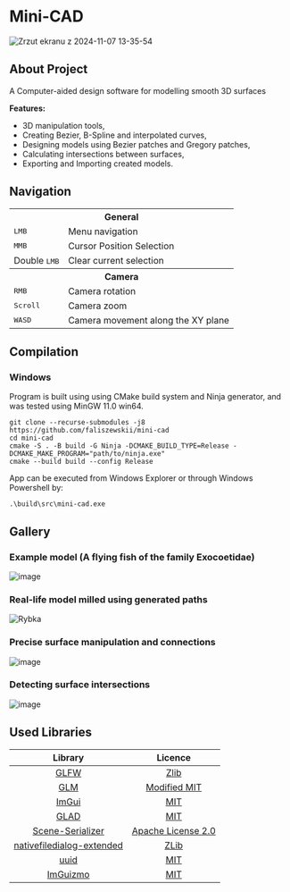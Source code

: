 # Mini-CAD

![Zrzut ekranu z 2024-11-07 13-35-54](https://github.com/user-attachments/assets/dcc3e459-2a1f-448e-967b-541dbafe58b7)

## About Project

A Computer-aided design software for modelling smooth 3D surfaces

**Features:**
- 3D manipulation tools,
- Creating Bezier, B-Spline and interpolated curves,
- Designing models using Bezier patches and Gregory patches,
- Calculating intersections between surfaces,
- Exporting and Importing created models.

## Navigation

<table>
    <tbody>
		<tr>
            <th colspan=2> General</th>
        </tr>
		<tr>
            <td><kbd>LMB</kbd></td>
            <td>Menu navigation</td>
        </tr>
		<tr>
            <td><kbd>MMB</kbd></td>
            <td>Cursor Position Selection</td>
        </tr>
		<tr>
            <td>Double <kbd>LMB</kbd></td>
            <td>Clear current selection</td>
        </tr>
		<tr>
            <th colspan=2> Camera</th>
        </tr>
		<tr>
            <td><kbd>RMB</kbd></td>
            <td>Camera rotation</td>
        </tr>
		<tr>
            <td><kbd>Scroll</kbd></td>
            <td>Camera zoom</td>
        </tr>
		<tr>
            <td><kbd>WASD</kbd></td>
            <td>Camera movement along the XY plane</td>
        </tr>
	</tbody>
</table>

## Compilation

### Windows

Program is built using using CMake build system and Ninja generator, and was tested using MinGW 11.0 win64.

```
git clone --recurse-submodules -j8 https://github.com/faliszewskii/mini-cad
cd mini-cad
cmake -S . -B build -G Ninja -DCMAKE_BUILD_TYPE=Release -DCMAKE_MAKE_PROGRAM="path/to/ninja.exe"
cmake --build build --config Release
```

App can be executed from Windows Explorer or through Windows Powershell by:

```
.\build\src\mini-cad.exe
```
## Gallery

### Example model (A flying fish of the family Exocoetidae)
![image](https://github.com/user-attachments/assets/d3730196-6a3d-40a4-b4bc-d7ef3608a84f)

### Real-life model milled using generated paths
![Rybka](https://github.com/user-attachments/assets/a153136d-9155-4c30-a68e-dee23b391d3b)

### Precise surface manipulation and connections
![image](https://github.com/user-attachments/assets/65e7decd-a035-49ec-ad86-6a0f3ed4364d)

### Detecting surface intersections
![image](https://github.com/user-attachments/assets/06a9d6b2-990e-4c51-b3dc-75a27ef80d12)


## Used Libraries

| Library | Licence |
| :---:   | :---:   |
| [GLFW](https://github.com/glfw/glfw) | [Zlib](https://github.com/glfw/glfw?tab=Zlib-1-ov-file#readme) |
| [GLM](https://github.com/g-truc/glm) | [Modified MIT](https://github.com/g-truc/glm?tab=License-1-ov-file#readme)|
| [ImGui](https://github.com/ocornut/imgui) | [MIT](https://github.com/ocornut/imgui?tab=MIT-1-ov-file#readme)| 
| [GLAD](https://github.com/Dav1dde/glad) | [MIT](https://github.com/Dav1dde/glad?tab=License-1-ov-file#readme) | 
| [Scene-Serializer](https://github.com/bjadczak/Scene-Serializer/tree/405a68e9d7e8c9a24665562c9e9fa1c42878d8e2) | [Apache License 2.0](https://github.com/bjadczak/Scene-Serializer/blob/main/LICENSE) | 
| [nativefiledialog-extended](https://github.com/btzy/nativefiledialog-extended/tree/2a7440a3a52feba815effbfcadc280de63eb2acb) | [ZLib](https://github.com/btzy/nativefiledialog-extended/blob/master/LICENSE) | 
| [uuid](https://github.com/uuidjs/uuid) | [MIT](https://github.com/uuidjs/uuid?tab=MIT-1-ov-file#readme) | 
| [ImGuizmo](https://github.com/CedricGuillemet/ImGuizmo) | [MIT](https://github.com/CedricGuillemet/ImGuizmo?tab=MIT-1-ov-file#readme) | 

